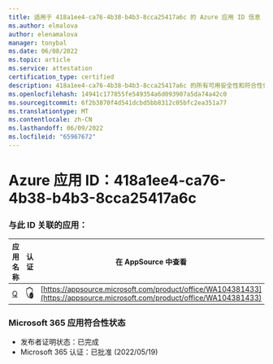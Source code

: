 ```yaml
---
title: 适用于 418a1ee4-ca76-4b38-b4b3-8cca25417a6c 的 Azure 应用 ID 信息
ms.author: elmalova
author: elenamalova
manager: tonybal
ms.date: 06/08/2022
ms.topic: article
ms.service: attestation
certification_type: certified
description: 418a1ee4-ca76-4b38-b4b3-8cca25417a6c 的所有可用安全性和符合性信息。
ms.openlocfilehash: 14941c177855fe549354a6d093907a5da74a42c0
ms.sourcegitcommit: 6f2b3870f4d541dcbd5bb8312c05bfc2ea351a77
ms.translationtype: MT
ms.contentlocale: zh-CN
ms.lasthandoff: 06/09/2022
ms.locfileid: "65967672"
---
```

# <a name="azure-app-id-418a1ee4-ca76-4b38-b4b3-8cca25417a6c"></a>Azure 应用 ID：418a1ee4-ca76-4b38-b4b3-8cca25417a6c


### <a name="apps-associated-with-this-id"></a>与此 ID 关联的应用：
| **应用名称** | **认证** | **在 AppSource 中查看** |
|--------------|---------------|-----------------------|
| [Q](../forward/WA104381433.md) | <img alt="Certified application badge" src="../media/certified-badge.png" height="25" width="25" /> | [https://appsource.microsoft.com/product/office/WA104381433](https://appsource.microsoft.com/product/office/WA104381433) |

### <a name="microsoft-365-app-compliance-status"></a>Microsoft 365 应用符合性状态
- 发布者证明状态：已完成
- Microsoft 365 认证：已批准 (2022/05/19) 
